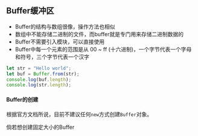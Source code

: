 ## Buffer缓冲区
- Buffer的结构与数组很像，操作方法也相似
- 数组中不能存储二进制的文件，而buffer就是专门用来存储二进制数据的
- Buffer不需要引入模块，可以直接使用
- Buffer中每一个元素的范围是从 00 ~ ff (十六进制)，一个字节代表一个字母和符号，三个字节代表一个汉字

```js
let str = "Hello world";  
let buf = Buffer.from(str);
console.log(buf.length);
console.log(str.length);
```

#### Buffer的创建
根据官方文档所说，目前不建议任何`new`方式创建`Buffer`对象。

倘若想创建固定大小的Buffer